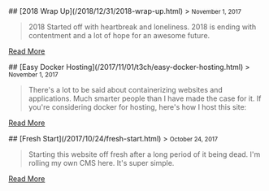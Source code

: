 
<div class="col-md-4">
## [2018 Wrap Up](/2018/12/31/2018-wrap-up.html)
> <small class="text-muted">November 1, 2017</small>

> 2018 Started off with heartbreak and loneliness. 2018 is ending with contentment and a lot of hope for an awesome future.

<a class="btn btn-secondary" href="/2018/12/31/2018-wrap-up.html" role="button">Read More</a>
</div>

<div class="col-md-4">
## [Easy Docker Hosting](/2017/11/01/t3ch/easy-docker-hosting.html)
> <small class="text-muted">November 1, 2017</small>

> There's a lot to be said about containerizing websites and applications. Much smarter people than I have made the case for it. If you're considering docker for hosting, here's how I host this site:

<a class="btn btn-secondary" href="/2017/11/01/t3ch/easy-docker-hosting.html" role="button">Read More</a>
</div>

<div class="col-md-4">
## [Fresh Start](/2017/10/24/fresh-start.html)
> <small class="text-muted">October 24, 2017</small>

> Starting this website off fresh after a long period of it being dead. I'm rolling my own CMS here. It's super simple.

<a class="btn btn-secondary" href="/2017/10/24/fresh-start.html" role="button">Read More</a>
</div>
